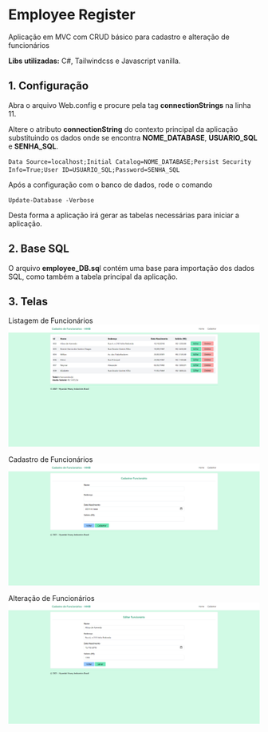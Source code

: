 # Employee Register

Aplicação em MVC com CRUD básico para cadastro e alteração de funcionários

**Libs utilizadas:** C#, Tailwindcss e Javascript vanilla.


## 1. Configuração
Abra o arquivo Web.config e procure pela tag **connectionStrings** na linha 11.
  
Altere o atributo **connectionString** do contexto principal da aplicação substituindo os dados onde se encontra **NOME_DATABASE**, **USUARIO_SQL** e **SENHA_SQL**.
```
Data Source=localhost;Initial Catalog=NOME_DATABASE;Persist Security Info=True;User ID=USUARIO_SQL;Password=SENHA_SQL
```
Após a configuração com o banco de dados, rode o comando 
```
Update-Database -Verbose
```

Desta forma a aplicação irá gerar as tabelas necessárias para iniciar a aplicação.

## 2. Base SQL
  
O arquivo **employee_DB.sq**l contém uma base para importação dos dados SQL, como também a tabela principal da aplicação.


## 3. Telas
Listagem de Funcionários
![Listagem de Funcionários](https://raw.githubusercontent.com/ronniegchagas/employeeRegister/master/pic_01_listar.png)

Cadastro de Funcionários
![Cadastro de Funcionários](https://raw.githubusercontent.com/ronniegchagas/employeeRegister/master/pic_02_cadastrar.png?raw=true)

Alteração de Funcionários
![Alteração de Funcionários](https://raw.githubusercontent.com/ronniegchagas/employeeRegister/master/pic_03_editar.png?raw=true)
